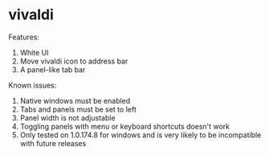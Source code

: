 # vivaldi

Features:
1. White UI
2. Move vivaldi icon to address bar
3. A panel-like tab bar

Known issues:
1. Native windows must be enabled
2. Tabs and panels must be set to left
3. Panel width is not adjustable
4. Toggling panels with menu or keyboard shortcuts doesn't work
5. Only tested on 1.0.174.8 for windows and is very likely to be incompatible with future releases
